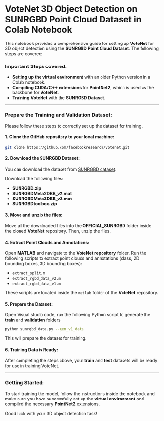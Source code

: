 # VoteNet 3D Object Detection on SUNRGBD Point Cloud Dataset in Colab Notebook

This notebook provides a comprehensive guide for setting up **VoteNet** for 3D object detection using the **SUNRGBD Point Cloud Dataset**. The following steps are covered:

### Important Steps covered:
- **Setting up the virtual environment** with an older Python version in a Colab notebook.
- **Compiling CUDA/C++ extensions** for **PointNet2**, which is used as the backbone for **VoteNet**.
- **Training VoteNet** with the **SUNRGBD Dataset**.

---

### Prepare the Training and Validation Dataset:

Please follow these steps to correctly set up the dataset for training.

#### 1. Clone the GitHub repository to your local machine:
```bash
git clone https://github.com/facebookresearch/votenet.git

```

#### 2. Download the SUNRGBD Dataset:
You can download the dataset from [SUNRGBD dataset](https://rgbd.cs.princeton.edu/data/).

Download the following files:
- **SUNRGBD.zip**
- **SUNRGBDMeta2DBB_v2.mat**
- **SUNRGBDMeta3DBB_v2.mat**
- **SUNRGBDtoolbox.zip**

#### 3. Move and unzip the files:
Move all the downloaded files into the **OFFICIAL_SUNRGBD** folder inside the cloned **VoteNet** repository. Then, unzip the files.

#### 4. Extract Point Clouds and Annotations:
Open **MATLAB** and navigate to the **VoteNet repository** folder. Run the following scripts to extract point clouds and annotations (class, 2D bounding boxes, 3D bounding boxes):
- `extract_split.m`
- `extract_rgbd_data_v2.m`
- `extract_rgbd_data_v1.m`

These scripts are located inside the `matlab` folder of the **VoteNet** repository.

#### 5. Prepare the Dataset:
Open Visual studio code, run the following Python script to generate the **train** and **validation** folders:
```bash
python sunrgbd_data.py --gen_v1_data
```

This will prepare the dataset for training.

#### 6. Training Data is Ready:
After completing the steps above, your **train** and **test** datasets will be ready for use in training VoteNet.

---

### Getting Started:

To start training the model, follow the instructions inside the notebook and make sure you have successfully set up the **virtual environment** and compiled the necessary **PointNet2** extensions.

Good luck with your 3D object detection task! 
